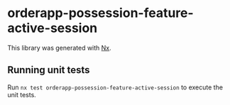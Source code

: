 # orderapp-possession-feature-active-session

This library was generated with [Nx](https://nx.dev).

## Running unit tests

Run `nx test orderapp-possession-feature-active-session` to execute the unit tests.
